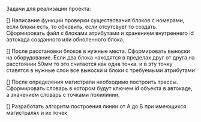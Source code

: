 Задачи для реализации проекта:

[] Написание функции проверки существования блоков с номерами, если блоки есть, то обновить, если отсутсвует то создать. Сформировать файл с блоками атрибутами и хранением внутреннего id автокада созданного или обноленного блока.

[] После расстановки блоков в нужные места. Сформировать выноски на оборудование. Если два блока находятся в пределах друг от друга на расстоянии 50мм то это считается как одна точка. и в эту точку ставятся в нужные слои все выноски и блоки с требуемыми атрибутами

[] После определения магистрали необходимо построить трассы. Сформировать словарь в котором будут ключем id объекта в автокаде, а значением словарь с точками полилинии.

[] Разработать алгоритм построения линии от А до Б при имеющихся магистралях и их точек
